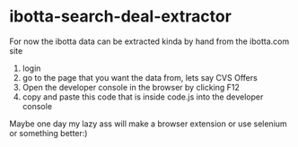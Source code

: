# ibotta-search-deal-extractor
For now the ibotta data can be extracted kinda by hand from the ibotta.com site
1) login
2) go to the page that you want the data from, lets say CVS Offers
3) Open the developer console in the browser by clicking F12
4) copy and paste this code that is inside code.js into the developer console

Maybe one day my lazy ass will make a browser extension or use selenium or something better:)
